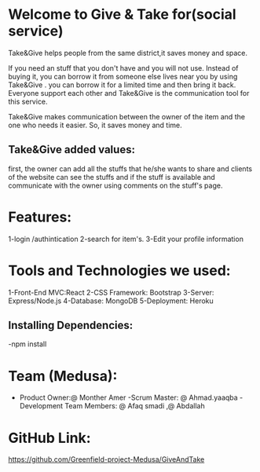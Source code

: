 # Welcome to Give & Take for(social service)

 Take&Give helps people from the same district,it saves money and space.

If you need an stuff that you don't have and you will not use. Instead of buying it, you can borrow it from someone else lives near you by using Take&Give .
you can borrow it for a limited time and then bring it back.
Everyone support each other and Take&Give is the communication tool for this service. 

Take&Give makes communication between the owner of the item and the one who needs it easier. So, it saves money and time.

## Take&Give added values: 
first, the owner can add all the stuffs that he/she wants to share and clients of the website can see the stuffs and if the stuff is available and communicate with the owner using comments on the stuff's page.

# Features:
1-login /authintication 
2-search for item's.
3-Edit your profile information 

# Tools and Technologies we used:
1-Front-End MVC:React
2-CSS Framework: Bootstrap
3-Server: Express/Node.js
4-Database: MongoDB
5-Deployment: Heroku

##  Installing Dependencies:
-npm install

# Team (Medusa):
- Product Owner:@ Monther Amer
-Scrum Master: @ Ahmad.yaaqba
-Development Team Members: @ Afaq smadi  ,@ Abdallah 

# GitHub Link:
https://github.com/Greenfield-project-Medusa/GiveAndTake
